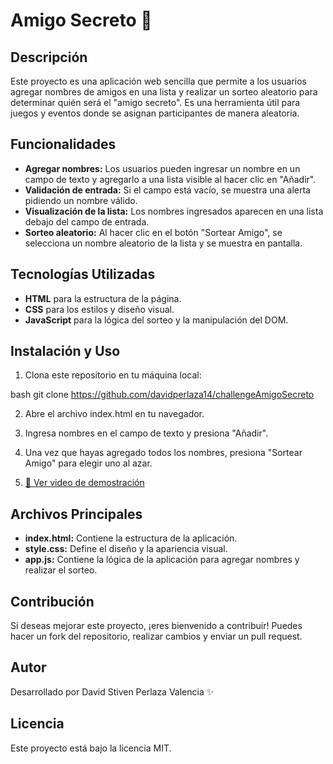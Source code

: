 # Amigo Secreto 🎉

## Descripción
Este proyecto es una aplicación web sencilla que permite a los usuarios agregar nombres de amigos en una lista y realizar un sorteo aleatorio para determinar quién será el "amigo secreto". Es una herramienta útil para juegos y eventos donde se asignan participantes de manera aleatoria.



## Funcionalidades
- **Agregar nombres:** Los usuarios pueden ingresar un nombre en un campo de texto y agregarlo a una lista visible al hacer clic en "Añadir".
- **Validación de entrada:** Si el campo está vacío, se muestra una alerta pidiendo un nombre válido.
- **Visualización de la lista:** Los nombres ingresados aparecen en una lista debajo del campo de entrada.
- **Sorteo aleatorio:** Al hacer clic en el botón "Sortear Amigo", se selecciona un nombre aleatorio de la lista y se muestra en pantalla.

## Tecnologías Utilizadas
- **HTML** para la estructura de la página.
- **CSS** para los estilos y diseño visual.
- **JavaScript** para la lógica del sorteo y la manipulación del DOM.

## Instalación y Uso
1. Clona este repositorio en tu máquina local:
   
bash
   git clone https://github.com/davidperlaza14/challengeAmigoSecreto

2. Abre el archivo index.html en tu navegador.
3. Ingresa nombres en el campo de texto y presiona "Añadir".
4. Una vez que hayas agregado todos los nombres, presiona "Sortear Amigo" para elegir uno al azar.

5. [🎥 Ver video de demostración](https://youtu.be/T9gxVJ6O4sM)

## Archivos Principales
- **index.html:** Contiene la estructura de la aplicación.
- **style.css:** Define el diseño y la apariencia visual.
- **app.js:** Contiene la lógica de la aplicación para agregar nombres y realizar el sorteo.

## Contribución
Si deseas mejorar este proyecto, ¡eres bienvenido a contribuir! Puedes hacer un fork del repositorio, realizar cambios y enviar un pull request.

## Autor
Desarrollado por David Stiven Perlaza Valencia ✨

## Licencia
Este proyecto está bajo la licencia MIT.